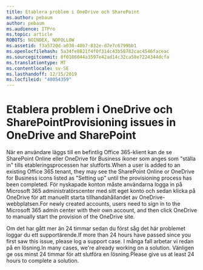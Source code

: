 ```yaml
---
title: Etablera problem i OneDrive och SharePoint
ms.author: pebaum
author: pebaum
ms.audience: ITPro
ms.topic: article
ROBOTS: NOINDEX, NOFOLLOW
ms.assetid: f3a5720d-a030-40b7-832e-d7e7c6799bb1
ms.openlocfilehash: 5a34fe8821f4f0f314c43b58782cac4546faceac
ms.sourcegitcommit: 0f0186044a3597e42ad14c32ca58e7224344dcfa
ms.translationtype: MT
ms.contentlocale: sv-SE
ms.lasthandoff: 12/15/2019
ms.locfileid: "40054359"
---
```

# <a name="provisioning-issues-in-onedrive-and-sharepoint"></a><span data-ttu-id="21f4b-102">Etablera problem i OneDrive och SharePoint</span><span class="sxs-lookup"><span data-stu-id="21f4b-102">Provisioning issues in OneDrive and SharePoint</span></span>

<span data-ttu-id="21f4b-103">När en användare läggs till en befintlig Office 365-klient kan de se SharePoint Online eller OneDrive för Business ikoner som anges som "ställa in" tills etableringsprocessen har slutförts.</span><span class="sxs-lookup"><span data-stu-id="21f4b-103">When a user is added to an existing Office 365 tenant, they may see the SharePoint Online or OneDrive for Business icons listed as "Setting up" until the provisioning process has been completed.</span></span> <span data-ttu-id="21f4b-104">För nyskapade konton måste användarna logga in på Microsoft 365 administratörscenter med sitt eget konto och sedan klicka på OneDrive för att manuellt starta tillhandahållandet av OneDrive-webbplatsen.</span><span class="sxs-lookup"><span data-stu-id="21f4b-104">For newly created accounts, users need to sign in to the Microsoft 365 admin center with their own account, and then click OneDrive to manually start the provision of the OneDrive site.</span></span>
  
<span data-ttu-id="21f4b-105">Om det har gått mer än 24 timmar sedan du först såg det här problemet loggar du ett supportärende.</span><span class="sxs-lookup"><span data-stu-id="21f4b-105">If more than 24 hours have passed since you first saw this issue, please log a support case.</span></span> <span data-ttu-id="21f4b-106">I många fall arbetar vi redan på en lösning.</span><span class="sxs-lookup"><span data-stu-id="21f4b-106">In many cases, we're already working on a solution.</span></span> <span data-ttu-id="21f4b-107">Vänligen ge oss minst 24 timmar för att slutföra en lösning.</span><span class="sxs-lookup"><span data-stu-id="21f4b-107">Please give us at least 24 hours to complete a solution.</span></span>
  